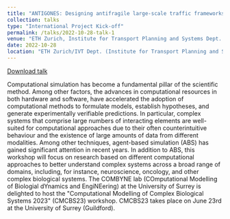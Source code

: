 ```yaml
---
title: "ANTIGONES: Designing antifragile large-scale traffic frameworks"
collection: talks
type: "International Project Kick-off"
permalink: /talks/2022-10-28-talk-1
venue: "ETH Zurich, Institute for Transport Planning and Systems Dept. (IVT)"
date: 2022-10-28
location: "ETH Zurich/IVT Dept. (Institute for Transport Planning and Systems)"
---
```




[Download talk](https://github.com/caxenie/cristianaxenie.github.io/raw/master/files/Cristian%20Axenie%20THN%20Talk%20Math_Comp_Onko%20Surrey%202023.pdf)

Computational simulation has become a fundamental pillar of the scientific method. Among other factors, the advances in computational resources in both hardware and software, have accelerated the adoption of computational methods to formulate models, establish hypotheses, and generate experimentally verifiable predictions. In particular, complex systems that comprise large numbers of interacting elements are well-suited for computational approaches due to their often counterintuitive behaviour and the existence of large amounts of data from different modalities. Among other techniques, agent-based simulation (ABS) has gained significant attention in recent years. In addition to ABS, this workshop will focus on research based on different computational approaches to better understand complex systems across a broad range of domains, including, for instance, neuroscience, oncology, and other complex biological systems.
The COMBYNE lab (COmputational Modelling of Biologial dYnamics and EngiNEering) at the University of Surrey is delighted to host the "Computational Modelling of Complex Biological Systems 2023" (CMCBS23) workshop. CMCBS23 takes place on June 23rd at the University of Surrey (Guildford).
